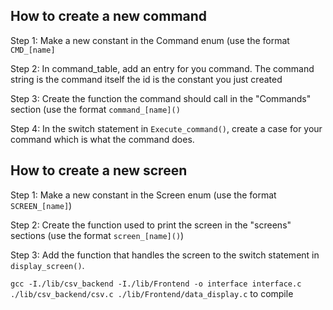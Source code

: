 ## How to create a new command

Step 1: Make a new constant in the Command enum (use the format `CMD_[name]`

Step 2: In command_table, add an entry for you command. The command string is the command itself the id is the constant you just created

Step 3: Create the function the command should call in the "Commands" section (use the format `command_[name]()`

Step 4: In the switch statement in `Execute_command()`, create a case for your command which is what the command does.


## How to create a new screen

Step 1: Make a new constant in the Screen enum (use the format `SCREEN_[name]`)

Step 2: Create the function used to print the screen in the "screens" sections (use the format `screen_[name]()`)

Step 3: Add the function that handles the screen to the switch statement in `display_screen()`.

`gcc -I./lib/csv_backend -I./lib/Frontend -o interface interface.c ./lib/csv_backend/csv.c ./lib/Frontend/data_display.c` to compile
